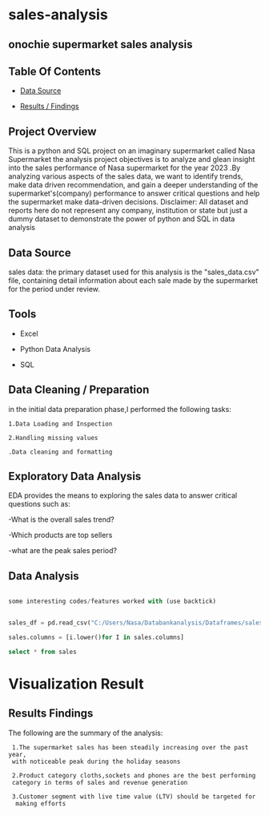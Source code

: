 # sales-analysis
## onochie supermarket sales analysis

## Table Of Contents

- [Data Source](#data-source)

- [Results / Findings](#results-findings)

## Project Overview

This is a python and SQL project on an imaginary supermarket called Nasa Supermarket
the analysis project objectives is to analyze and glean insight into the sales performance of Nasa supermarket for the year 2023 .By analyzing various aspects of the sales data, we want to identify trends, make data driven recommendation, and gain a deeper understanding of the supermarket's(company) performance to answer critical questions and help the supermarket make data-driven decisions. 
Disclaimer: All dataset and reports here do not represent any company,
institution or state but just a dummy dataset to demonstrate the power of python and SQL in data
  analysis

  ## Data Source

  sales data: the primary dataset used for this analysis is the 
  "sales_data.csv" file, containing detail information about
  each sale made by the supermarket for the period under review.

  ## Tools

  - Excel

  - Python Data Analysis

  - SQL

  ## Data Cleaning / Preparation

  
  in the initial data preparation phase,I performed the following tasks:

    1.Data Loading and Inspection 

    2.Handling missing values 

    .Data cleaning and formatting 

  ## Exploratory Data Analysis

  EDA provides the means to exploring the sales data to answer critical questions such as:

  -What is the overall sales trend?

  -Which products are top sellers

  -what are the peak sales period?

  ## Data Analysis

  ```python

  some interesting codes/features worked with (use backtick)

```
  
  ```python
  
  sales_df = pd.read_csv("C:/Users/Nasa/Databankanalysis/Dataframes/sales.csv")
  ```

  ```python
  sales.columns = [i.lower()for I in sales.columns]

```

  ```sql
  select * from sales
```

# Visualization Result



  ## Results Findings

  The following are the summary of the analysis:

     1.The supermarket sales has been steadily increasing over the past year,
     with noticeable peak during the holiday seasons

     2.Product category cloths,sockets and phones are the best performing 
     category in terms of sales and revenue generation
     
     3.Customer segment with live time value (LTV) should be targeted for 
      making efforts

  







  


 
